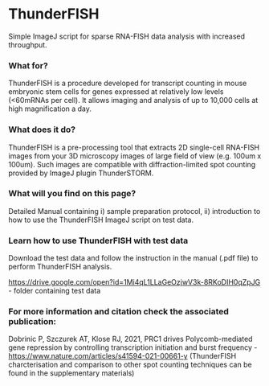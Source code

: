 # ThunderFISH
Simple ImageJ script for sparse RNA-FISH data analysis with increased throughput. 

### What for?
ThunderFISH is a procedure developed for transcript counting in mouse embryonic stem cells for genes expressed at relatively low levels (<60mRNAs per cell). It allows imaging and analysis of up to 10,000 cells at high magnification a day.

### What does it do?
ThunderFISH is a pre-processing tool that extracts 2D single-cell RNA-FISH images from your 3D microscopy images of large field of view (e.g. 100um x 100um). Such images are compatible with diffraction-limited spot counting provided by ImageJ plugin ThunderSTORM.

### What will you find on this page?
Detailed Manual containing i) sample preparation protocol, ii) introduction to how to use the ThunderFISH ImageJ script on test data.

### Learn how to use ThunderFISH with test data
Download the test data and follow the instruction in the manual (.pdf file) to perform ThunderFISH analysis.

https://drive.google.com/open?id=1Mi4qL1LLaGeOzjwV3k-8RKoDIH0qZpJG - folder containing test data 

### For more information and citation check the associated publication:
Dobrinic P, Szczurek AT, Klose RJ, 2021, PRC1 drives Polycomb-mediated gene repression by controlling transcription initiation and burst frequency - https://www.nature.com/articles/s41594-021-00661-y (ThunderFISH charcterisation and comparison to other spot counting techniques can be found in the supplementary materials)

